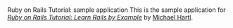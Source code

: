 #
Ruby
on
Rails
Tutorial:
sample
application
This
is
the
sample
application
for
[*Ruby
on
Rails
Tutorial:
Learn
Rails
by
Example*](http://railstutorial.org/)
by
[Michael
Hartl](http://michaelhartl.com/).